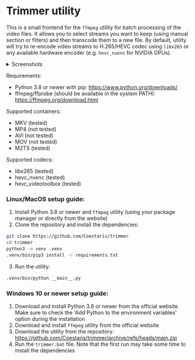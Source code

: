 # Trimmer utility

This is a small frontend for the `ffmpeg` utility for batch processing of the video files.
It allows you to select streams you want to keep (using manual section or filters)
and then transcode them to a new file.
By default, utility will try to re-encode video streams to H.265/HEVC codec
using `libx265` or any available hardware encoder (e.g. `hevc_nvenc` for NVIDIA GPUs).

<details>
  <summary>Screenshots</summary>
  <p align="center">
    <img src=https://github.com/Coestaris/trimmer/blob/main/screenshots/1.jpg width="350">
    <img src=https://github.com/Coestaris/trimmer/blob/main/screenshots/2.jpg width="350">
    <img src=https://github.com/Coestaris/trimmer/blob/main/screenshots/3.jpg width="350">
  </p>
</details>

Requirements:
- Python 3.8 or newer with pip: https://www.python.org/downloads/
- ffmpeg/ffprobe (should be available in the system PATH): https://ffmpeg.org/download.html

Supported containers:
- MKV (tested)
- MP4 (not tested)
- AVI (not tested)
- MOV (not tested)
- M2TS (tested)

Supported codecs:
- libx265 (tested)
- hevc_nvenc (tested)
- hevc_videotoolbox (tested)

### Linux/MacOS setup guide:

1. Install Python 3.8 or newer and `ffmpeg` utility (using your package manager or directly from the website)
2. Clone the repository and install the dependencies:
```bash
git clone https://github.com/Coestaris/trimmer
cd trimmer
python3 -m venv .venv
.venv/bin/pip3 install -r requirements.txt
```
3. Run the utility:
```bash
.venv/bin/python __main__.py
```
### Windows 10 or newer setup guide:

1. Download and install Python 3.8 or newer from the official website. Make sure to check the 'Add Python to the environment variables' option during the installation 
2. Download and install `ffmpeg` utility from the official website
3. Download the utility from the repository: https://github.com/Coestaris/trimmer/archive/refs/heads/main.zip
4. Run the `trimmer.bat` file. Note that the first run may take some time to install the dependencies
